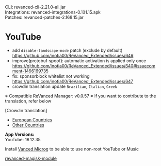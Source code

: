 CLI: revanced-cli-2.21.0-all.jar  
Integrations: revanced-integrations-0.101.15.apk  
Patches: revanced-patches-2.168.15.jar  

YouTube
==
- add `disable-landscape-mode` patch (exclude by default) https://github.com/inotia00/ReVanced_Extended/issues/646
- improve(protobuf-spoof): automatic activation is applied only once https://github.com/inotia00/ReVanced_Extended/issues/640#issuecomment-1496169735
- fix: sponsorblock whitelist not working https://github.com/inotia00/ReVanced_Extended/issues/647
- crowdin translation update
`Brazilian`, `Italian`, `Greek`


※ Compatible ReVanced Manager: v0.0.57
※ If you want to contribute to the translation, refer below

[Crowdin translation]
- [European Countries](https://crowdin.com/project/revancedextendedeu)
- [Other Countries](https://crowdin.com/project/revancedextended)
  
**App Versions:**  
YouTube: 18.12.35  

Install [Vanced Microg](https://github.com/TeamVanced/VancedMicroG/releases) to be able to use non-root YouTube or Music  

[revanced-magisk-module](https://github.com/j-hc/revanced-magisk-module)  
